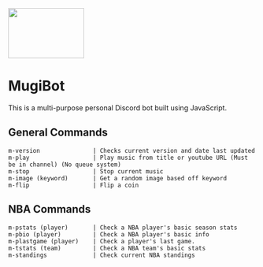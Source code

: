 <img src="https://i.imgur.com/MINhF0h.jpg" width="154" height="102">

# MugiBot

This is a multi-purpose personal Discord bot built using JavaScript.

## General Commands

```
m-version               | Checks current version and date last updated
m-play                  | Play music from title or youtube URL (Must be in channel) (No queue system)
m-stop                  | Stop current music
m-image (keyword)       | Get a random image based off keyword
m-flip                  | Flip a coin
```
## NBA Commands

```
m-pstats (player)       | Check a NBA player's basic season stats
m-pbio (player)         | Check a NBA player's basic info
m-plastgame (player)    | Check a player's last game.
m-tstats (team)         | Check a NBA team's basic stats
m-standings             | Check current NBA standings
```